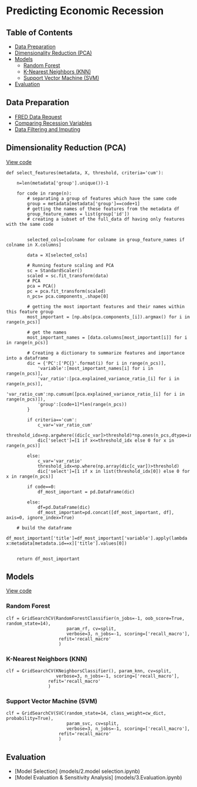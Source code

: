 <!-- omit in toc -->
# Predicting Economic Recession
<!-- omit in toc -->
## Table of Contents

- [Data Preparation](#data-preparation)
- [Dimensionality Reduction (PCA)](#dimensionality-reduction-pca)
- [Models](#models)
  - [Random Forest](#random-forest)
  - [K-Nearest Neighbors (KNN)](#k-nearest-neighbors-knn)
  - [Support Vector Machine (SVM)](#support-vector-machine-svm)
- [Evaluation](#evaluation)

## Data Preparation

- [FRED Data Request](prep/1_fred_data_request.ipynb)
- [Comparing Recession Variables](prep/2_comparing_recession_variables.ipynb)
- [Data Filtering and Imputing](prep/3_data_filtering_and_imputing.ipynb)

## Dimensionality Reduction (PCA)

[View code](models/model_team14.py)

```
def select_features(metadata, X, threshold, criteria='cum'):
    
    n=len(metadata['group'].unique())-1

    for code in range(n):
        # separating a group of features which have the same code
        group = metadata[metadata['group']==code+1]
        # getting the names of these features from the metadata df
        group_feature_names = list(group['id'])
        # creating a subset of the full_data df having only features with the same code


        selected_cols=[colname for colname in group_feature_names if colname in X.columns]

        data = X[selected_cols]

        # Running feature scaling and PCA
        sc = StandardScaler()
        scaled = sc.fit_transform(data)
        # PCA
        pca = PCA()
        pc = pca.fit_transform(scaled)
        n_pcs= pca.components_.shape[0]

        # getting the most important features and their names within this feature group
        most_important = [np.abs(pca.components_[i]).argmax() for i in range(n_pcs)]
        
        # get the names
        most_important_names = [data.columns[most_important[i]] for i in range(n_pcs)]
        
        # Creating a dictionary to summarize features and importance into a dataframe
        dic = {'PC':['PC{}'.format(i) for i in range(n_pcs)],
            'variable':[most_important_names[i] for i in range(n_pcs)],
            'var_ratio':[pca.explained_variance_ratio_[i] for i in range(n_pcs)],
            'var_ratio_cum':np.cumsum([pca.explained_variance_ratio_[i] for i in range(n_pcs)]),
            'group':[code+1]*len(range(n_pcs))
        }
        
        if criteria=='cum':
            c_var='var_ratio_cum'
            threshold_idx=np.argwhere((dic[c_var]>threshold)*np.ones(n_pcs,dtype=int)==1).min()
            dic['select']=[1 if x<=threshold_idx else 0 for x in range(n_pcs)]
            
        else:
            c_var='var_ratio'
            threshold_idx=np.where(np.array(dic[c_var])>threshold)
            dic['select']=[1 if x in list(threshold_idx[0]) else 0 for x in range(n_pcs)]

        if code==0:
            df_most_important = pd.DataFrame(dic)
        
        else:
            df=pd.DataFrame(dic)
            df_most_important=pd.concat([df_most_important, df], axis=0, ignore_index=True)
    
    # build the dataframe
    df_most_important['title']=df_most_important['variable'].apply(lambda x:metadata[metadata.id==x]['title'].values[0])
    

    return df_most_important
```

## Models

[View code](models/1-1.pipeline_scaling.ipynb)

### Random Forest

```
clf = GridSearchCV(RandomForestClassifier(n_jobs=-1, oob_score=True, random_state=14), 
                       param_rf, cv=split, 
                       verbose=3, n_jobs=-1, scoring=['recall_macro'],
                    refit='recall_macro'
                    )
```

### K-Nearest Neighbors (KNN)

```
clf = GridSearchCV(KNeighborsClassifier(), param_knn, cv=split,  
                   verbose=3, n_jobs=-1, scoring=['recall_macro'],
                refit='recall_macro'
                )
```

### Support Vector Machine (SVM)

```
clf = GridSearchCV(SVC(random_state=14, class_weight=cw_dict, probability=True), 
                       param_svc, cv=split, 
                       verbose=3, n_jobs=-1, scoring=['recall_macro'],
                    refit='recall_macro'
                    )
```

## Evaluation

- [Model Selection] (models/2.model selection.ipynb)
- [Model Evaluation & Sensitivity Analysis] (models/3.Evaluation.ipynb)